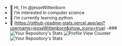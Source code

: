 - 👋 Hi, I’m @jesseWittenborn
- 👀 I’m interested in computer science
- 🌱 I’m currently learning python
- 💞️ (https://github-readme-stats.vercel.app/api?username=jesseWittenborn&show_icons=true)
-### ![Your Repository's Stats](https://github-readme-stats.vercel.app/api/top-langs/?username=jesseWittenborn&theme=blue-green) ![Profile View Counter](https://komarev.com/ghpvc/?username=jesseWittenborn) ![Your Repository's Stats](https://github-readme-stats.vercel.app/api?username=jesseWittenborn&show_icons=true)

